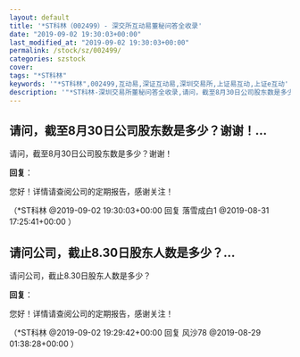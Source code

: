 ```yaml
---
layout: default
title: '*ST科林（002499）- 深交所互动易董秘问答全收录'
date: "2019-09-02 19:30:03+00:00"
last_modified_at: "2019-09-02 19:30:03+00:00"
permalink: /stock/sz/002499/
categories: szstock
cover: 
tags: "*ST科林"
keywords: '"*ST科林",002499,互动易,深证互动易,深圳交易所,上证易互动,上证e互动'
description: '"*ST科林-深圳交易所董秘问答全收录,请问，截至8月30日公司股东数是多少？谢谢！"'
---
```


## 请问，截至8月30日公司股东数是多少？谢谢！...

请问，截至8月30日公司股东数是多少？谢谢！

**回复**：

您好！详情请查阅公司的定期报告，感谢关注！ 

（*ST科林  @2019-09-02 19:30:03+00:00 回复 落雪成白1  @2019-08-31 17:25:41+00:00 ）

## 请问公司，截止8.30日股东人数是多少？...

请问公司，截止8.30日股东人数是多少？

**回复**：

您好！详情请查阅公司的定期报告，感谢关注！ 

（*ST科林  @2019-09-02 19:29:42+00:00 回复 风沙78  @2019-08-29 01:38:28+00:00 ）


